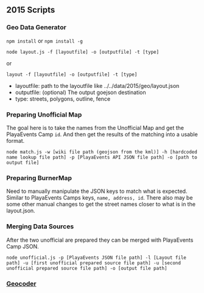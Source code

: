 ## 2015 Scripts

### Geo Data Generator

`npm install` or `npm install -g`

`node layout.js -f [layoutfile] -o [outputfile] -t [type]`

or

`layout -f [layoutfile] -o [outputfile] -t [type]`

- layoutfile: path to the layoutfile like ../../data/2015/geo/layout.json
- outputfile: (optional) The output goejson destination
- type: streets, polygons, outline, fence

### Preparing Unofficial Map

The goal here is to take the names from the Unofficial Map and get the PlayaEvents Camp `id`. And then get the results of the matching into a usable format.

`node match.js -w [wiki file path (geojson from the kml)] -h [hardcoded name lookup file path] -p [PlayaEvents API JSON file path] -o [path to output file]`

### Preparing BurnerMap

Need to manually manipulate the JSON keys to match what is expected. Similar to
PlayaEvents Camps keys, `name, address, id`. There also may be some other manual changes to get the street names closer to what is in the layout.json.

### Merging Data Sources

After the two unofficial are prepared they can be merged with PlayaEvents Camp JSON.

`node unofficial.js -p [PlayaEvents JSON file path] -l [Layout file path] -u [first unofficial prepared source file path] -u [second unofficial prepared source file path] -o [output file path]`

### [Geocoder](geocoder/readme.md)
